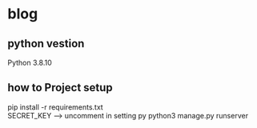 # blog
## python vestion 
   Python 3.8.10

## how to Project setup

   pip install -r requirements.txt <br>
   SECRET_KEY  -->   uncomment in setting py
   python3 manage.py runserver
   

